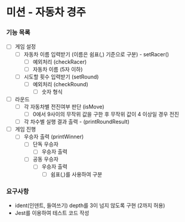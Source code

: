 # 미션 - 자동차 경주

### 기능 목록

- [ ] 게임 설정
  - [ ] 자동차 이름 입력받기 (이름은 쉼표(,) 기준으로 구분) - setRacer()
    - [ ] 예외처리 (checkRacer)
    - [ ] 자동차 이름 (5자 이하)
  - [ ] 시도할 횟수 입력받기 (setRound)
    - [ ] 예외처리 (checkRound)
      - [ ] 숫자 형식
- [ ] 라운드
  - [ ] 각 자동차별 전진여부 판단 (isMove)
    - [ ] 0에서 9사이의 무작위 값을 구한 후 무작위 값이 4 이상일 경우 전진
  - [ ] 각 차수별 실행 결과 출력 - (printRoundResult)
- [ ] 게임 진행
  - [ ] 우승자 출력 (printWinner)
    - [ ] 단독 우승자
      - [ ] 우승자 출력
    - [ ] 공동 우승자
      - [ ] 우승자 출력
        - [ ] 쉼표(,)를 사용하여 구분

### 요구사항

- ident(인덴트, 들여쓰기) depth를 3이 넘지 않도록 구현 (2까지 허용)
- Jest를 이용하여 테스트 코드 작성
